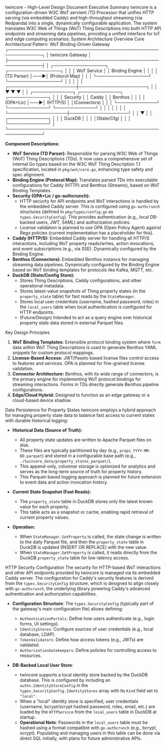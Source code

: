 twincore  - High-Level Design Document
Executive Summary
twincore  is a configuration-driven W3C WoT servient /TD Processor that unifies HTTP serving (via embedded Caddy) and high-throughput streaming (via Redpanda) into a single, dynamically configurable application. The system translates W3C Web of Things (WoT) Thing Descriptions into both HTTP API endpoints and streaming data pipelines, providing a unified interface for IoT and edge computing scenarios.
System Architecture Overview
Core Architectural Pattern: WoT Binding-Driven Gateway
┌─────────────────────────────────────────────────────────────┐
│                    twincore Gateway                         │
├─────────────────────────────────────────────────────────────┤
│  ┌─────────────────┐    ┌─────────────────┐                │
│  │   WoT Service   │    │ Binding Engine  │                │
│  │   (TD Parser)   │───▶│ (Protocol Map)  │                │
│  └─────────────────┘    └─────────────────┘                │
│                                │                            │
│         ┌──────────────────────┼──────────────────────┐     │
│         ▼                      ▼                      ▼     │
│  ┌─────────────┐    ┌─────────────┐    ┌─────────────┐     │
│  │   Security  │    │    Caddy    │    │  Benthos    │     │
│  │ (OPA+Lic)  │───▶│  (HTTP/S)   │    │(Connectors) │     │
│  └─────────────┘    └─────────────┘    └─────────────┘     │
│         │                   │                   │           │
│         └───────────────────┼───────────────────┘           │
│                             ▼                               │
│                    ┌─────────────┐                          │
│                    │   DuckDB    │                          │
│                    │(State/Cfg)  │                          │
│                    └─────────────┘                          │
└─────────────────────────────────────────────────────────────┘

**Component Descriptions:**

*   **WoT Service (TD Parser):** Responsible for parsing W3C Web of Things (WoT) Thing Descriptions (TDs). It now uses a comprehensive set of internal Go types based on the W3C WoT Thing Description 1.1 specification, located in `pkg/wot/core.go`, enhancing type safety and spec alignment.
*   **Binding Engine (Protocol Map):** Translates parsed TDs into executable configurations for Caddy (HTTP) and Benthos (Streams), based on WoT Binding Templates.
*   **Security (OPA+Lic / go-authcrunch):** 
    *   HTTP security for API endpoints and WoT interactions is handled by the embedded Caddy server. This is configured using `go-authcrunch` structures (defined in `pkg/types/config.go` as `types.SecurityConfig`). This provides authentication (e.g., local DB-backed users, JWT, SAML) and authorization policies.
    *   License validation is planned to use OPA (Open Policy Agent) against Rego policies (current implementation has a placeholder for this).
*   **Caddy (HTTP/S):** Embedded Caddy server for handling all HTTP/S interactions, including WoT property reads/writes, action invocations, and event subscriptions (e.g., via SSE). Dynamically configured by the Binding Engine.
*   **Benthos (Connectors):** Embedded Benthos instance for managing streaming data pipelines. Dynamically configured by the Binding Engine based on WoT binding templates for protocols like Kafka, MQTT, etc.
*   **DuckDB (State/Config Store):** 
    *   Stores Thing Descriptions, Caddy configurations, and other operational metadata.
    *   Stores latest-value snapshots of Thing property states (in the `property_state` table) for fast reads by the `StateManager`.
    *   Stores local user credentials (username, hashed password, roles) in the `local_users` table when local authentication is configured for HTTP endpoints.
    *   (Future/Design) Intended to act as a query engine over historical property state data stored in external Parquet files.

Key Design Principles
1.  **WoT Binding Templates:** Extensible protocol binding system where `form` data within WoT Thing Descriptions is used to generate Benthos YAML snippets for custom protocol mappings.
2.  **License-Based Access:** JWT/Paseto based license files control access to features and services. OPA is planned for fine-grained license validation.
3.  **Connector Architecture:** Benthos, with its wide range of connectors, is the primary engine for implementing WoT protocol bindings for streaming interactions. Forms in TDs directly generate Benthos pipeline configurations.
4.  **Edge/Cloud Hybrid:** Designed to function as an edge gateway or a cloud-based device shadow.

Data Persistence for Property States
twincore employs a hybrid approach for managing property state data to balance fast access to current states with durable historical logging:

*   **Historical Data (Source of Truth):**
    *   All property state updates are written to Apache Parquet files on disk.
    *   These files are typically partitioned by day (e.g., `props_YYYY-MM-DD.parquet`) and stored in a configurable base path (e.g., `./twincore_data/property_states_parquet/`).
    *   This append-only, columnar storage is optimized for analytics and serves as the long-term source of truth for property history.
    *   This Parquet-based logging approach is planned for future extension to event data and action invocation history.

*   **Current State Snapshot (Fast Reads):**
    *   The `property_state` table in DuckDB stores only the latest known value for each property.
    *   This table acts as a snapshot or cache, enabling rapid retrieval of current property values.

*   **Operation:**
    *   When `StateManager.SetProperty` is called, the state change is written to the daily Parquet file, and then the `property_state` table in DuckDB is updated (INSERT OR REPLACE) with the new value.
    *   When `StateManager.GetProperty` is called, it reads directly from the DuckDB `property_state` table for low-latency access.

HTTP Security Configuration
The security for HTTP-based WoT interactions and other API endpoints provided by twincore is managed via its embedded Caddy server. The configuration for Caddy's security features is derived from the `types.SecurityConfig` structure, which is designed to align closely with `go-authcrunch`, the underlying library powering Caddy's advanced authentication and authorization capabilities.

*   **Configuration Structure**: The `types.SecurityConfig` (typically part of the gateway's main configuration file) allows defining:
    *   `AuthenticationPortals`: Define how users authenticate (e.g., login forms, UI settings).
    *   `IdentityStores`: Configure sources of user credentials (e.g., local database, LDAP).
    *   `TokenValidators`: Define how access tokens (e.g., JWTs) are validated.
    *   `AuthorizationGatekeepers`: Define policies for controlling access to resources.

*   **DB-Backed Local User Store**:
    *   twincore supports a local identity store backed by the DuckDB database. This is configured by including an `authn.IdentityStoreConfig` in the `types.SecurityConfig.IdentityStores` array with its `Kind` field set to `"local"`.
    *   When a "local" identity store is specified, user credentials (username, bcrypt/scrypt hashed password, roles, email, etc.) are loaded by the `HTTPService` from the `local_users` table in DuckDB at startup.
    *   **Operational Note**: Passwords in the `local_users` table must be hashed using a format compatible with `go-authcrunch` (e.g., bcrypt, scrypt). Populating and managing users in this table can be done via direct SQL initially, with plans for future administrative APIs.